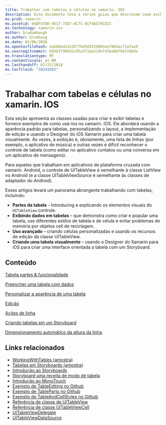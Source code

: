 ```yaml
---
title: Trabalhar com tabelas e células no xamarin. IOS
description: Este documento leva a vários guias que descrevem como exibir dados com o controle de UITableView em um aplicativo xamarin. IOS.
ms.prod: xamarin
ms.assetid: 04DF47DD-4E17-75D7-AC7C-8CF4A574CD21
ms.technology: xamarin-ios
author: bradumbaugh
ms.author: brumbaug
ms.date: 01/06/2016
ms.openlocfilehash: ea5b6ba532d577bd503529065eef803acf3a7aa9
ms.sourcegitcommit: b56b3f906d2c05a3f1be219ef41be8b79e519b8e
ms.translationtype: MT
ms.contentlocale: pt-BR
ms.lasthandoff: 07/25/2018
ms.locfileid: "39241692"
---
```

# <a name="working-with-tables-and-cells-in-xamarinios"></a>Trabalhar com tabelas e células no xamarin. IOS

Esta seção apresenta as classes usadas para criar e exibir tabelas e fornece exemplos de como usá-los no xamarin. IOS. Ele abordará usando a aparência padrão para tabelas, personalizando o layout, a implementação de edição e usando o Designer do iOS Xamarin para criar uma tabela visualmente. Às vezes, a exibição é, obviamente, uma lista de linhas (por exemplo, o aplicativo de música) e outras vezes é difícil reconhecer o controle de tabela (como editar no aplicativo contatos ou uma conversa em um aplicativo de mensagens).

Para aqueles que trabalham em aplicativos de plataforma cruzada com xamarin. Android, o controle de UITableView é semelhante à classe ListView no Android (e a classe UITableViewSource é semelhante às classes de adaptador do Android).

Esses artigos levará um panorama abrangente trabalhando com tabelas, incluindo:

-   **Partes da tabela** – Introducing e explicando os elementos visuais do `UITableView` controle. 
-   **Exibindo dados em tabelas** – que demonstra como criar e popular uma tabela, use diferentes estilos de tabela e de célula e evitar problemas de memória por objetos cell de reciclagem. 
-   **Uso avançado** – criando células personalizadas e usando os recursos de edição da classe UITableView. 
-   **Criando uma tabela visualmente** – usando o Designer do Xamarin para iOS para criar uma interface orientada a tabela com um Storyboard. 

## <a name="contents"></a>Conteúdo

 [Tabela partes &amp; funcionalidade](~/ios/user-interface/controls/tables/table-parts-and-functionality.md)

 [Preencher uma tabela com dados](~/ios/user-interface/controls/tables/populating-a-table-with-data.md)

 [Personalizar a aparência de uma tabela](~/ios/user-interface/controls/tables/customizing-table-appearance.md)

 [Edição](~/ios/user-interface/controls/tables/editing.md)
 
 [Ações de linha](~/ios/user-interface/controls/tables/row-action.md)

 [Criando tabelas em um Storyboard](~/ios/user-interface/controls/tables/creating-tables-in-a-storyboard.md)
 
 [Dimensionamento automático da altura da linha](~/ios/user-interface/controls/tables/autosizing-row-height.md)

## <a name="related-links"></a>Links relacionados

- [WorkingWithTables (amostra)](https://developer.xamarin.com/samples/monotouch/WorkingWithTables/)
- [Tabelas em Storyboards (amostra)](https://developer.xamarin.com/samples/monotouch/StoryboardTable/)
- [Introdução ao Storyboards](~/ios/user-interface/storyboards/index.md)
- [Storyboard uma receita de modo de tabela](https://github.com/xamarin/recipes/tree/master/Recipes/ios/general/storyboard/storyboard_a_tableview)
- [Introdução ao MonoTouch](~/ios/user-interface/monotouch.dialog/index.md)
- [Exemplo de TableEditing no Github](https://github.com/xamarin/monotouch-samples/tree/master/TableEditing)
- [Exemplo de TableParts no Github](https://github.com/xamarin/monotouch-samples/tree/master/TableParts)
- [Exemplo de TableAndCellStyles no Github](https://github.com/xamarin/mobile-samples/tree/master/TablesLists)
- [Referência de classe de UITableView](https://developer.apple.com/library/ios/documentation/UIKit/Reference/UITableView_Class/)
- [Referência de classe UITableViewCell](https://developer.apple.com/library/ios/documentation/UIKit/Reference/UITableViewCell_Class/)
- [UITableViewDelegate](https://developer.apple.com/library/ios/documentation/UIKit/Reference/UITableViewDelegate_Protocol/)
- [UITableViewDataSource](https://developer.apple.com/library/ios/documentation/UIKit/Reference/UITableViewDataSource_Protocol/)
